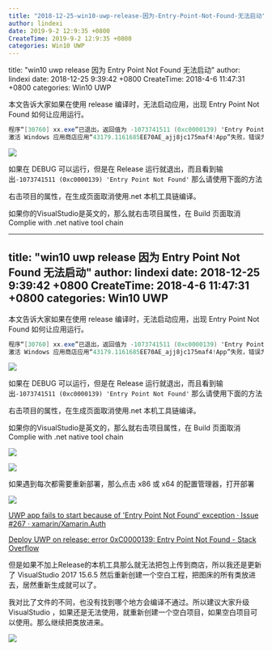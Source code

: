 ```yaml
---
title: "2018-12-25-win10-uwp-release-因为-Entry-Point-Not-Found-无法启动"
author: lindexi
date: 2019-9-2 12:9:35 +0800
CreateTime: 2019-9-2 12:9:35 +0800
categories: Win10 UWP
---
```


title: "win10 uwp release 因为 Entry Point Not Found 无法启动"
author: lindexi
date: 2018-12-25 9:39:42 +0800
CreateTime: 2018-4-6 11:47:31 +0800
categories: Win10 UWP

<!--more-->



本文告诉大家如果在使用 release 编译时，无法启动应用，出现 Entry Point Not Found 如何让应用运行。

<!--more-->



```csharp
程序“[30760] xx.exe”已退出，返回值为 -1073741511 (0xc0000139) 'Entry Point Not Found'。
激活 Windows 应用商店应用“43179.1161685EE70AE_ajj8jc175maf4!App”失败，错误为“应用未启动”。
```

![](https://i.loli.net/2018/04/06/5ac6f00b7e2f2.jpg)

如果在 DEBUG 可以运行，但是在 Release 运行就退出，而且看到输出`-1073741511 (0xc0000139) 'Entry Point Not Found'` 那么请使用下面的方法

右击项目的属性，在生成页面取消使用.net 本机工具链编译。

如果你的VisualStudio是英文的，那么就右击项目属性，在 Build 页面取消 Complie with .net native tool chain

---
title: "win10 uwp release 因为 Entry Point Not Found 无法启动"
author: lindexi
date: 2018-12-25 9:39:42 +0800
CreateTime: 2018-4-6 11:47:31 +0800
categories: Win10 UWP
---

本文告诉大家如果在使用 release 编译时，无法启动应用，出现 Entry Point Not Found 如何让应用运行。

<!--more-->



```csharp
程序“[30760] xx.exe”已退出，返回值为 -1073741511 (0xc0000139) 'Entry Point Not Found'。
激活 Windows 应用商店应用“43179.1161685EE70AE_ajj8jc175maf4!App”失败，错误为“应用未启动”。
```

![](https://i.loli.net/2018/04/06/5ac6f00b7e2f2.jpg)

如果在 DEBUG 可以运行，但是在 Release 运行就退出，而且看到输出`-1073741511 (0xc0000139) 'Entry Point Not Found'` 那么请使用下面的方法

右击项目的属性，在生成页面取消使用.net 本机工具链编译。

如果你的VisualStudio是英文的，那么就右击项目属性，在 Build 页面取消 Complie with .net native tool chain

![](https://i.loli.net/2018/04/06/5ac6f01c404e2.jpg)

![](https://i.loli.net/2018/04/06/5ac6f076ab669.jpg)

如果遇到每次都需要重新部署，那么点击 x86 或 x64 的配置管理器，打开部署

![](https://i.loli.net/2018/04/06/5ac6f0655b88e.jpg)

[UWP app fails to start because of 'Entry Point Not Found' exception · Issue #267 · xamarin/Xamarin.Auth](https://github.com/xamarin/Xamarin.Auth/issues/267 )

[Deploy UWP on release: error 0xC0000139: Entry Point Not Found - Stack Overflow](https://stackoverflow.com/questions/49672036/deploy-uwp-on-release-error-0xc0000139-entry-point-not-found/49684955#49684955 )

但是如果不加上Release的本机工具那么就无法把包上传到商店，所以我还是更新了 VisualStudio 2017 15.6.5 然后重新创建一个空白工程，把图床的所有类放进去，居然重新生成就可以了。

我对比了文件的不同，也没有找到哪个地方会编译不通过。所以建议大家升级 VisualStudio ，如果还是无法使用，就重新创建一个空白项目，如果空白项目可以使用。那么继续把类放进来。

![](https://i.loli.net/2018/04/08/5ac9ff7657fb2.jpg)

